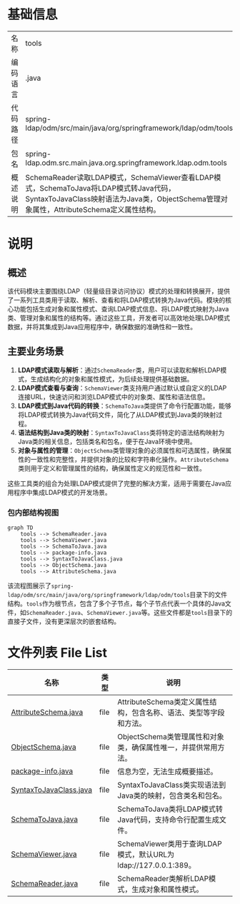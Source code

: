 # 基础信息

|      |      |
|------|------|
| 名称 | tools |
| 编码语言 | .java |
| 代码路径 | spring-ldap/odm/src/main/java/org/springframework/ldap/odm/tools |
| 包名 | spring-ldap.odm.src.main.java.org.springframework.ldap.odm.tools |
| 概述说明 | SchemaReader读取LDAP模式，SchemaViewer查看LDAP模式，SchemaToJava将LDAP模式转Java代码，SyntaxToJavaClass映射语法为Java类，ObjectSchema管理对象属性，AttributeSchema定义属性结构。 |

# 说明

## 概述
该代码模块主要围绕LDAP（轻量级目录访问协议）模式的处理和转换展开，提供了一系列工具类用于读取、解析、查看和将LDAP模式转换为Java代码。模块的核心功能包括生成对象和属性模式、查询LDAP模式信息、将LDAP模式映射为Java类、管理对象和属性的结构等。通过这些工具，开发者可以高效地处理LDAP模式数据，并将其集成到Java应用程序中，确保数据的准确性和一致性。

## 主要业务场景
1. **LDAP模式读取与解析**：通过`SchemaReader`类，用户可以读取和解析LDAP模式，生成结构化的对象和属性模式，为后续处理提供基础数据。
2. **LDAP模式查看与查询**：`SchemaViewer`类支持用户通过默认或自定义的LDAP连接URL，快速访问和浏览LDAP模式中的对象类、属性和语法信息。
3. **LDAP模式到Java代码的转换**：`SchemaToJava`类提供了命令行配置功能，能够将LDAP模式转换为Java代码文件，简化了从LDAP模式到Java类的映射过程。
4. **语法结构到Java类的映射**：`SyntaxToJavaClass`类将特定的语法结构映射为Java类的相关信息，包括类名和包名，便于在Java环境中使用。
5. **对象与属性的管理**：`ObjectSchema`类管理对象的必须属性和可选属性，确保属性的一致性和完整性，并提供对象的比较和字符串化操作。`AttributeSchema`类则用于定义和管理属性的结构，确保属性定义的规范性和一致性。

这些工具类的组合为处理LDAP模式提供了完整的解决方案，适用于需要在Java应用程序中集成LDAP模式的开发场景。


### 包内部结构视图

```mermaid
graph TD
    tools --> SchemaReader.java
    tools --> SchemaViewer.java
    tools --> SchemaToJava.java
    tools --> package-info.java
    tools --> SyntaxToJavaClass.java
    tools --> ObjectSchema.java
    tools --> AttributeSchema.java
```

该流程图展示了`spring-ldap/odm/src/main/java/org/springframework/ldap/odm/tools`目录下的文件结构。`tools`作为根节点，包含了多个子节点，每个子节点代表一个具体的Java文件，如`SchemaReader.java`、`SchemaViewer.java`等。这些文件都是`tools`目录下的直接子文件，没有更深层次的嵌套结构。

# 文件列表 File List

| 名称   | 类型  | 说明 |
|-------|------|-------------|
| [AttributeSchema.java](AttributeSchema.md) | file | AttributeSchema类定义属性结构，包含名称、语法、类型等字段和方法。 |
| [ObjectSchema.java](ObjectSchema.md) | file | ObjectSchema类管理属性和对象类，确保属性唯一，并提供常用方法。 |
| [package-info.java](package-info.md) | file | 信息为空，无法生成概要描述。 |
| [SyntaxToJavaClass.java](SyntaxToJavaClass.md) | file | SyntaxToJavaClass类实现语法到Java类的映射，包含类名和包名。 |
| [SchemaToJava.java](SchemaToJava.md) | file | SchemaToJava类将LDAP模式转Java代码，支持命令行配置生成文件。 |
| [SchemaViewer.java](SchemaViewer.md) | file | SchemaViewer类用于查询LDAP模式，默认URL为ldap://127.0.0.1:389。 |
| [SchemaReader.java](SchemaReader.md) | file | SchemaReader类解析LDAP模式，生成对象和属性模式。 |


